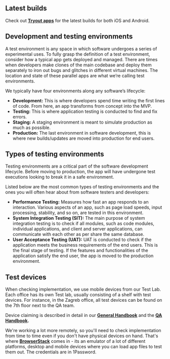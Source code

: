 ## Latest builds

Check out **[Tryout apps](https://tryoutapps.com/users/sign_in)** for the latest builds for both iOS and Android.

## Development and testing environments

A test environment is any space in which software undergoes a series of experimental uses. To fully grasp the definition of a test environment, consider how a typical app gets deployed and managed. There are times when developers make clones of the main codebase and deploy them separately to iron out bugs and glitches in different virtual machines. The location and state of these parallel apps are what we’re calling test environments.

We typically have four environments along any software’s lifecycle:

- **Development:** This is where developers spend time writing the first lines of code. From here, an app transforms from concept into the MVP.
- **Testing:** This is where application testing is conducted to find and fix errors.
- **Staging:** A staging environment is meant to simulate production as much as possible.
- **Production:** The last environment in software development, this is where new builds/updates are moved into production for end users.

## Types of testing environments

Testing environments are a critical part of the software development lifecycle. Before moving to production, the app will have undergone test executions looking to break it in a safe environment.

Listed below are the most common types of testing environments and the ones you will often hear about from software testers and developers:

- **Performance Testing:** Measures how fast an app responds to an interaction. Various aspects of an app, such as page load speeds, input processing, stability, and so on, are tested in this environment.
- **System Integration Testing (SIT):** The main purpose of system integration testing is to check if all modules, such as code modules, individual applications, and client and server applications, can communicate with each other as per share the same database.
- **User Acceptance Testing (UAT):** UAT is conducted to check if the application meets the business requirements of the end users. This is the final stage of testing. If the features and functionalities of the application satisfy the end user, the app is moved to the production environment.


## Test devices

When checking implementation, we use mobile devices from our Test Lab. Each office has its own Test lab, usually consisting of a shelf with test devices. For instance, in the Zagreb office, all test devices can be found on the 7th floor next to the QA team.

Device claiming is described in detail in our **[General Handbook](https://infinum.com/handbook/general/doing-your-work/test-devices)** and the **[QA Handbook](https://infinum.com/handbook/qa/onboarding/test-devices-and-accounts).**

We're working a lot more remotely, so you'll need to check implementation from time to time even if you don't have physical devices on hand. That's where **[BrowserStack](https://app-live.browserstack.com)** comes in - its an emulator of a lot of different platforms, desktop and mobile devices where you can load app files to test them out. The credentials are in 1Password.
